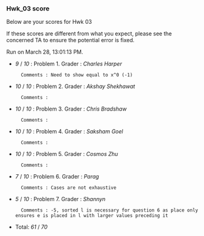 ### Hwk_03 score

Below are your scores for Hwk 03

If these scores are different from what you expect, please see the concerned TA to ensure the potential error is fixed.

Run on March 28, 13:01:13 PM.

+ _9_ /  _10_ :  Problem 1. Grader :  _Charles Harper_ 

		Comments : Need to show equal to x^0 (-1)



+ _10_ /  _10_ :  Problem 2. Grader :  _Akshay Shekhawat_ 

		Comments : 



+ _10_ /  _10_ :  Problem 3. Grader :  _Chris Bradshaw_ 

		Comments : 



+ _10_ /  _10_ :  Problem 4. Grader :  _Saksham Goel_ 

		Comments : 



+ _10_ /  _10_ :  Problem 5. Grader :  _Cosmos Zhu_ 

		Comments : 



+ _7_ /  _10_ :  Problem 6. Grader :  _Parag_ 

		Comments : Cases are not exhaustive



+ _5_ /  _10_ :  Problem 7. Grader :  _Shannyn_ 

		Comments : -5, sorted l is necessary for question 6 as place only ensures e is placed in l with larger values preceding it



+ Total: _61_ / _70_ 



